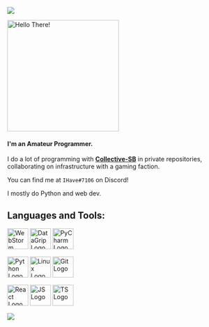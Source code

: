 ![](https://komarev.com/ghpvc/?username=AlexAndHisScripts2)

<img src="https://media.giphy.com/media/KOVlHmbBA09XO/giphy.gif" width="256" alt="Hello There!"> 

#### I'm an Amateur Programmer.

I do a lot of programming with [**Collective-SB**](https://github.com/Collective-SB) in private repositories, collaborating on infrastructure with a gaming faction.

You can find me at ``IHave#7106`` on Discord!

I mostly do Python and web dev.

## Languages and Tools:





<img src="https://seeklogo.com/images/W/webstorm-logo-691E749F21-seeklogo.com.png" width="48" alt="WebStorm Logo"> <img src="https://seeklogo.com/images/D/datagrip-logo-295CA63255-seeklogo.com.png" width="48" alt="DataGrip Logo"> <img src="https://seeklogo.com/images/P/pycharm-logo-51B1427388-seeklogo.com.png" width="48" alt="PyCharm Logo"> 

<img src="https://upload.wikimedia.org/wikipedia/commons/c/c3/Python-logo-notext.svg" width="48" alt="Python Logo"> <img src="https://seeklogo.com/images/L/Linux_Tux-logo-C71CF0DDAA-seeklogo.com.png" width="48" alt="Linux Logo"> <img src="https://seeklogo.com/images/G/git-logo-CD8D6F1C09-seeklogo.com.png" width="48" alt="Git Logo">

<img src="https://brandslogos.com/wp-content/uploads/images/react-logo-vector.svg" width="48" alt="React Logo"> <img src="https://seeklogo.com/images/J/javascript-js-logo-2949701702-seeklogo.com.png" width="48" alt="JS Logo"> <img src="https://seeklogo.com/images/T/typescript-logo-B29A3F462D-seeklogo.com.png" width="48" alt="TS Logo"> 

<img align="left" src="https://github-readme-stats.vercel.app/api?username=AlexAndHisScripts&show_icons=true&count_private=true&hide=stars&theme=tokyonight">

